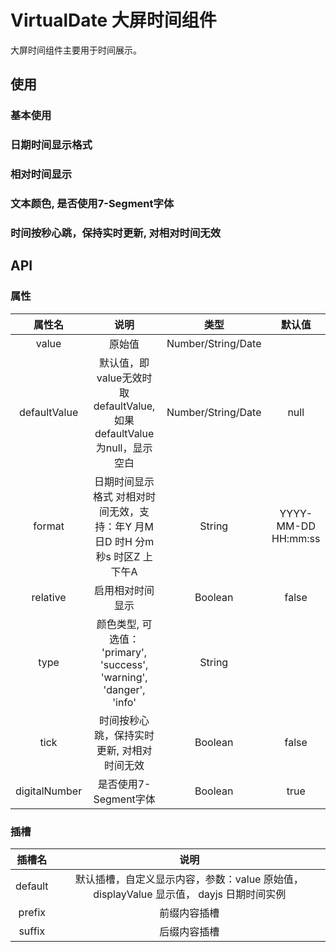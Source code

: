 # VirtualDate 大屏时间组件

大屏时间组件主要用于时间展示。


## 使用

### 基本使用

<demo src="./virtual-date-demos/demo0.vue"></demo>

### 日期时间显示格式

<demo src="./virtual-date-demos/demo1.vue"></demo>

### 相对时间显示

<demo src="./virtual-date-demos/demo2.vue"></demo>

### 文本颜色, 是否使用7-Segment字体

<demo src="./virtual-date-demos/demo3.vue"></demo>

### 时间按秒心跳，保持实时更新, 对相对时间无效

<demo src="./virtual-date-demos/demo4.vue"></demo>

## API

### 属性

| 属性名 | 说明 |  类型  | 默认值 |
| :----: | :--: | :----: | :----: |
|  value  | 原始值 | Number/String/Date |  |
|  defaultValue  | 默认值，即value无效时取defaultValue, 如果 defaultValue为null，显示空白 | Number/String/Date | null |
|  format  | 日期时间显示格式 对相对时间无效，支持：年Y 月M 日D 时H 分m 秒s 时区Z 上下午A  | String | YYYY-MM-DD HH:mm:ss |
|  relative  | 启用相对时间显示 | Boolean | false |
|  type | 颜色类型, 可选值： 'primary', 'success', 'warning', 'danger', 'info' | String |  |
|  tick  | 时间按秒心跳，保持实时更新, 对相对时间无效 | Boolean | false |
|  digitalNumber | 是否使用7-Segment字体 | Boolean | true |

### 插槽
| 插槽名 | 说明 |
| :----: | :--: |
| default | 默认插槽，自定义显示内容，参数：value 原始值，displayValue 显示值， dayjs 日期时间实例 |
| prefix | 前缀内容插槽 |
| suffix | 后缀内容插槽 |